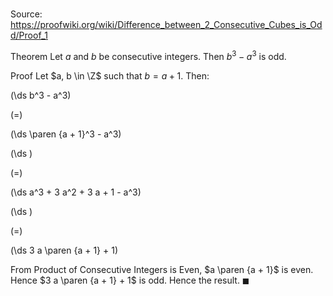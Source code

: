 # 

Source: https://proofwiki.org/wiki/Difference_between_2_Consecutive_Cubes_is_Odd/Proof_1

Theorem
Let $a$ and $b$ be consecutive integers.
Then $b^3 - a^3$ is odd.


Proof
Let $a, b \in \Z$ such that $b = a + 1$.
Then:














\(\ds b^3 - a^3\)

\(=\)







\(\ds \paren {a + 1}^3 - a^3\)




















\(\ds \)

\(=\)







\(\ds a^3 + 3 a^2 + 3 a + 1 - a^3\)




















\(\ds \)

\(=\)







\(\ds 3 a \paren {a + 1} + 1\)









From Product of Consecutive Integers is Even, $a \paren {a + 1}$ is even.
Hence $3 a \paren {a + 1} + 1$ is odd.
Hence the result.
$\blacksquare$





